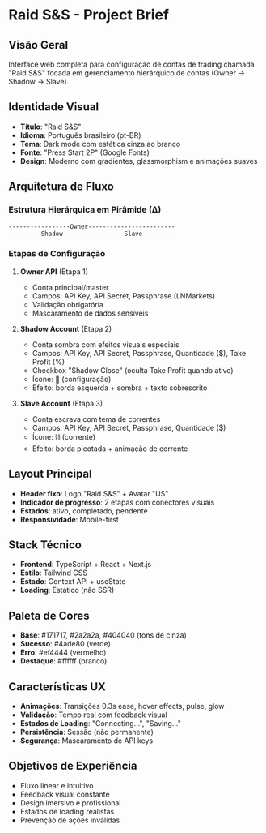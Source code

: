 # Raid S&S - Project Brief

## Visão Geral
Interface web completa para configuração de contas de trading chamada "Raid S&S" focada em gerenciamento hierárquico de contas (Owner → Shadow → Slave).

## Identidade Visual
- **Título**: "Raid S&S"
- **Idioma**: Português brasileiro (pt-BR)
- **Tema**: Dark mode com estética cinza ao branco
- **Fonte**: "Press Start 2P" (Google Fonts)
- **Design**: Moderno com gradientes, glassmorphism e animações suaves

## Arquitetura de Fluxo
### Estrutura Hierárquica em Pirâmide (∆)
```
-----------------Owner------------------------
---------Shadow-----------------Slave--------
```

### Etapas de Configuração
1. **Owner API** (Etapa 1)
   - Conta principal/master
   - Campos: API Key, API Secret, Passphrase (LNMarkets)
   - Validação obrigatória
   - Mascaramento de dados sensíveis

2. **Shadow Account** (Etapa 2)
   - Conta sombra com efeitos visuais especiais
   - Campos: API Key, API Secret, Passphrase, Quantidade ($), Take Profit (%)
   - Checkbox "Shadow Close" (oculta Take Profit quando ativo)
   - Ícone: 👥 (configuração)
   - Efeito: borda esquerda + sombra + texto sobrescrito

3. **Slave Account** (Etapa 3)
   - Conta escrava com tema de correntes
   - Campos: API Key, API Secret, Passphrase, Quantidade ($)
   - Ícone: ⛓️ (corrente)
   - Efeito: borda picotada + animação de corrente

## Layout Principal
- **Header fixo**: Logo "Raid S&S" + Avatar "US"
- **Indicador de progresso**: 2 etapas com conectores visuais
- **Estados**: ativo, completado, pendente
- **Responsividade**: Mobile-first

## Stack Técnico
- **Frontend**: TypeScript + React + Next.js
- **Estilo**: Tailwind CSS
- **Estado**: Context API + useState
- **Loading**: Estático (não SSR)

## Paleta de Cores
- **Base**: #171717, #2a2a2a, #404040 (tons de cinza)
- **Sucesso**: #4ade80 (verde)
- **Erro**: #ef4444 (vermelho)
- **Destaque**: #ffffff (branco)

## Características UX
- **Animações**: Transições 0.3s ease, hover effects, pulse, glow
- **Validação**: Tempo real com feedback visual
- **Estados de Loading**: "Connecting...", "Saving..."
- **Persistência**: Sessão (não permanente)
- **Segurança**: Mascaramento de API keys

## Objetivos de Experiência
- Fluxo linear e intuitivo
- Feedback visual constante  
- Design imersivo e profissional
- Estados de loading realistas
- Prevenção de ações inválidas 